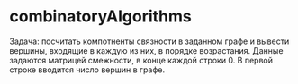 # combinatoryAlgorithms
Задача: посчитать компотненты связности в заданном графе и вывести вершины, входящие в каждую из них, в порядке возрастания.
Данные задаются матрицей смежности, в конце каждой строки 0. В первой строке вводится число вершин в графе.
